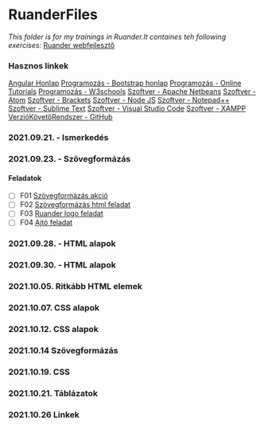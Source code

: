 # RuanderFiles
*This folder is for my trainings in Ruander.It containes teh following exercises:*
[Ruander webfejlesztő](https://www.ruander.hu/webfejleszto-kepzes.html)

### Hasznos linkek
[Angular Honlap](https://www.ruander.hu/webfejleszto-kepzes.html)
[Programozás - Bootstrap honlap](https://www.ruander.hu/webfejleszto-kepzes.html)
[Programozás - Online Tutorials](https://www.ruander.hu/webfejleszto-kepzes.html)
[Programozás - W3schools](https://www.ruander.hu/webfejleszto-kepzes.html)
[Szoftver - Apache Netbeans](https://www.ruander.hu/webfejleszto-kepzes.html)
[Szoftver - Atom](https://www.ruander.hu/webfejleszto-kepzes.html)
[Szoftver - Brackets](https://www.ruander.hu/webfejleszto-kepzes.html)
[Szoftver - Node JS](https://www.ruander.hu/webfejleszto-kepzes.html)
[Szoftver - Notepad++](https://www.ruander.hu/webfejleszto-kepzes.html)
[Szoftver - Sublime Text](https://www.ruander.hu/webfejleszto-kepzes.html)
[Szoftver - Visual Studio Code](https://www.ruander.hu/webfejleszto-kepzes.html)
[Szoftver - XAMPP](https://www.ruander.hu/webfejleszto-kepzes.html)
[VerzióKövetőRendszer - GitHub](https://www.ruander.hu/webfejleszto-kepzes.html)

### 2021.09.21. - Ismerkedés

### 2021.09.23. - Szövegformázás
#### Feladatok
- [ ] F01 [Szövegformázás akció](https://mega.nz/folder/m4o03I7Y#w-QjJOIEAMUqnOLUdx0wyg/folder/u0xTDIDI)
- [ ] F02 [Szövegformázás html feladat](https://mega.nz/folder/m4o03I7Y#w-QjJOIEAMUqnOLUdx0wyg/folder/ChgHHYYC)
- [ ] F03 [Ruander logo feladat](https://mega.nz/folder/m4o03I7Y#w-QjJOIEAMUqnOLUdx0wyg/folder/L841TY6Y)
- [ ] F04 [Ajtó feladat](https://mega.nz/folder/m4o03I7Y#w-QjJOIEAMUqnOLUdx0wyg/folder/3hhDCa4K)
### 2021.09.28. - HTML alapok
<!-- Listák táblázatok -->


### 2021.09.30. - HTML alapok
<!-- HEAD, Tag, Form elemek -->

### 2021.10.05. Ritkább HTML elemek

### 2021.10.07. CSS alapok

### 2021.10.12. CSS alapok

### 2021.10.14 Szövegformázás

### 2021.10.19. CSS
<!-- Listák, Outline -->

### 2021.10.21. Táblázatok

### 2021.10.26 Linkek
<!-- Pseudo classok és elemek-->